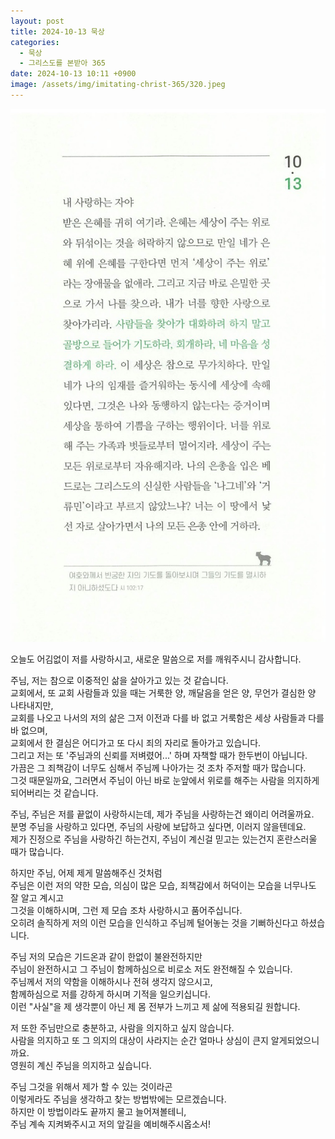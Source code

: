 ```yaml
---
layout: post
title: 2024-10-13 묵상
categories:
  - 묵상
  - 그리스도를 본받아 365
date: 2024-10-13 10:11 +0900
image: /assets/img/imitating-christ-365/320.jpeg
---
```


![image](/assets/img/imitating-christ-365/320.jpeg)

오늘도 어김없이 저를 사랑하시고, 새로운 말씀으로 저를 깨워주시니 감사합니다.

주님, 저는 참으로 이중적인 삶을 살아가고 있는 것 같습니다.  
교회에서, 또 교회 사람들과 있을 때는 거룩한 양, 깨달음을 얻은 양, 무언가 결심한 양 나타내지만,  
교회를 나오고 나서의 저의 삶은 그저 이전과 다를 바 없고 거룩함은 세상 사람들과 다를 바 없으며,  
교회에서 한 결심은 어디가고 또 다시 죄의 자리로 돌아가고 있습니다.  
그리고 저는 또 '주님과의 신뢰를 저벼렸어...' 하며 자책할 때가 한두번이 아닙니다.  
가끔은 그 죄책감이 너무도 심해서 주님께 나아가는 것 조차 주저할 때가 많습니다.  
그것 때문일까요, 그러면서 주님이 아닌 바로 눈앞에서 위로를 해주는 사람을 의지하게 되어버리는 것 같습니다.

주님, 주님은 저를 끝없이 사랑하시는데, 제가 주님을 사랑하는건 왜이리 어려울까요.  
분명 주님을 사랑하고 있다면, 주님의 사랑에 보답하고 싶다면, 이러지 않을텐데요.  
제가 진정으로 주님을 사랑하긴 하는건지, 주님이 계신걸 믿고는 있는건지 혼란스러울 때가 많습니다.

하지만 주님, 어제 제게 말씀해주신 것처럼  
주님은 이런 저의 약한 모습, 의심이 많은 모습, 죄책감에서 허덕이는 모습을 너무나도 잘 알고 계시고  
그것을 이해하시며, 그런 제 모습 조차 사랑하시고 품어주십니다.  
오히려 솔직하게 저의 이런 모습을 인식하고 주님께 털어놓는 것을 기뻐하신다고 하셨습니다.

주님 저의 모습은 기드온과 같이 한없이 불완전하지만  
주님이 완전하시고 그 주님이 함께하심으로 비로소 저도 완전해질 수 있습니다.  
주님께서 저의 약함을 이해하시나 전혀 생각지 않으시고,  
함께하심으로 저를 강하게 하시며 기적을 일으키십니다.  
이런 "사실"을 제 생각뿐이 아닌 제 몸 전부가 느끼고 제 삶에 적용되길 원합니다.

저 또한 주님만으로 충분하고, 사람을 의지하고 싶지 않습니다.  
사람을 의지하고 또 그 의지의 대상이 사라지는 순간 얼마나 상심이 큰지 알게되었으니까요.  
영원히 계신 주님을 의지하고 싶습니다.

주님 그것을 위해서 제가 할 수 있는 것이라곤  
이렇게라도 주님을 생각하고 찾는 방법밖에는 모르겠습니다.  
하지만 이 방법이라도 끝까지 물고 늘어져볼테니,  
주님 계속 지켜봐주시고 저의 앞길을 예비해주시옵소서!
